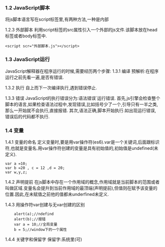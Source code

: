 ### 1.2 JavaScript脚本
将js脚本语言写在script标签里,有两种方法,一种是内部

1.2.3 外部脚本
利用script标签的src属性引入一个外部的js文件.该脚本放在head标签或者body标签中.

    <script scr="外部脚本.js"></script>

### 1.3 JavaScript运行
JavaScript解释器在程序运行的时候,需要经历两个步骤:
1.3.1 编译
预解析:在程序运行之前先看一遍,是否有错误.

1.3.2 执行
自上而下一次编译执行,遇到错误停止.

1.3.3 错误
JavaScript的执行错误分为:语法错误`运行错误.
首先,js引擎会检查整个脚本的语言,如果检查语法过程中,发现错误,比如括号少了一个,引导只有一半之类,那么一开始就不会执行,直接报错.
其次,语法正确,脚本开始执行.如出现运行错误,错误后的代码都不执行.

### 1.4 变量
1.4.1 变量的命名
定义变量时,要是用var操作符(es6).var是一个关键词,后面跟标识符,也就是变量名.用var操作符创建的变量是具有初始值的,初始值是undefined(未定义).

    var a =10;
    var b =20 , c = 12 ,d = 20;
    var w,y,z;


1.4.2 声明提前
在js脚本中存在一个作用域的概念,作用域就是当前脚本的范围或者叫做区域.变量名会提升到当前作用域的最顶端(声明提前),但值则在赋予该变量的位置.因此,在未赋值之前他的值都未underfined未定义.

1.4.3 用操作符var创建与无var创建的区别
      
        alert(a);//ndefind
        alert(b);//报错
        var a = 10;//全局变量
        b = 5;//window下的一个属性

1.4.4 关键字和保留字
保留字:系统里(可)